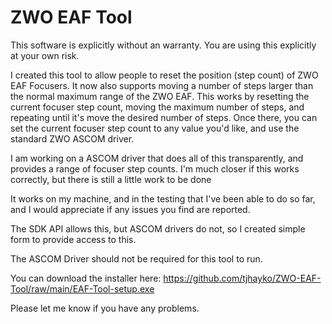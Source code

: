 # ZWO EAF Tool


This software is explicitly without an warranty.
You are using this explicitly at your own risk.

I created this tool to allow people to reset the position (step count) of ZWO EAF Focusers.  It now also supports moving a number of steps larger than the normal maximum range of the ZWO EAF.  This works by resetting the current focuser step count, moving the maximum number of steps, and repeating until it's move the desired number of steps.  Once there, you can set the current focuser step count to any value you'd like, and use the standard ZWO ASCOM driver.

I am working on a ASCOM driver that does all of this transparently, and provides a range of focuser step counts.  I'm much closer if this works correctly, but there is still a little work to be done


It works on my machine, and in the testing that I've been able to do so far, and I would appreciate if any issues you find are reported.

The SDK API allows this, but ASCOM drivers do not, so I created simple form to provide access to this.

The ASCOM Driver should not be required for this tool to run.

You can download the installer here: https://github.com/tjhayko/ZWO-EAF-Tool/raw/main/EAF-Tool-setup.exe

Please let me know if you have any problems. 

